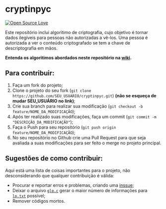 # cryptinpyc
[![Open Source Love](https://badges.frapsoft.com/os/v1/open-source.png?v=103)](https://github.com/ellerbrock/open-source-badges/)

Este repositório inclui algoritimo de criptografia, cujo objetivo é tornar dados ilegíveis para pessoas não autorizadas a vê-los. Uma pessoa é autorizada a ver o conteúdo criptografado se tem a chave de descriptografia em mãos.

**Entenda os algoritimos abordados neste repositório na [wiki](https://github.com/mateusnssp/cryptinpyc/wiki).**
 
## Para contribuir:

1. Faça um fork do projeto;
2. Clone o projeto do seu fork (`git clone https://github.com/SEU_USUARIO/cryptinpyc.git`) **(não se esqueça de mudar SEU_USUÁRIO no link)**;
3. Crie sua branch para realizar sua modificação (`git checkout -b feature/NOME_DA_MODIFICAÇÃO`);
4. Após ter realizado suas modificações, faça um commit (`git commit -m "DESCRIÇÃO_DA_MODIFICAÇÃO"`);
5. Faça o Push para seu repositório (`git push origin feature/NOME_DA_MODIFICAÇÃO`);
6. No seu repositório no Github crie uma Pull Request para que seja avaliada a suas modificações para ser feito o merge no projeto principal.

## Sugestões de como contribuir:

Aqui está uma lista de coisas importantes para o projeto, não desconsiderando que qualquer contribuição é válida:

* Procurar e reportar erros e problemas, criando uma [inssue](https://github.com/mateusnssp/cryptinpyc/issues);
* Deixar o arquivo [`glp.c`](app/.glp/glp.c) gerar o maior número de informações para [`lp.txt`](app/.glp/lp.txt) possível;
* Remover códigos mortos.


